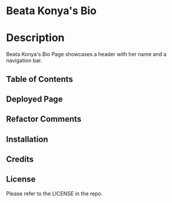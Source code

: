 # Beata Konya's Bio


# <a name='Description'></a>Description

Beata Konya's Bio Page showcases a header with her name and a navigation bar. 

## <a name='TableofContents'></a>Table of Contents


## <a name='DeployedPage'></a>Deployed Page


## <a name='RefactorComments'></a>Refactor Comments

## <a name='Installation'></a>Installation

## <a name='Credits'></a>Credits

## <a name='License'></a>License

Please refer to the LICENSE in the repo.